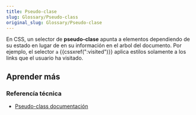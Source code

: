 ```yaml
---
title: Pseudo-clase
slug: Glossary/Pseudo-class
original_slug: Glossary/Pseudo-clase
---
```


En CSS, un selector de **pseudo-clase** apunta a elementos dependiendo de su estado en lugar de en su información en el arbol del documento. Por ejemplo, el selector `a` {{cssxref(":visited")}} aplica estilos solamente a los links que el usuario ha visitado.

## Aprender más

### Referencía técnica

- [Pseudo-class documentación](/en-US/docs/Web/CSS/Pseudo-classes)
